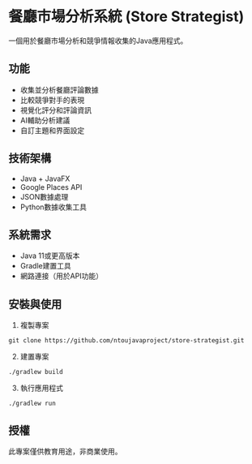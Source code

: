 # 餐廳市場分析系統 (Store Strategist)

一個用於餐廳市場分析和競爭情報收集的Java應用程式。

## 功能

- 收集並分析餐廳評論數據
- 比較競爭對手的表現
- 視覺化評分和評論資訊
- AI輔助分析建議
- 自訂主題和界面設定

## 技術架構

- Java + JavaFX
- Google Places API
- JSON數據處理
- Python數據收集工具

## 系統需求

- Java 11或更高版本
- Gradle建置工具
- 網路連接（用於API功能）

## 安裝與使用

1. 複製專案
```
git clone https://github.com/ntoujavaproject/store-strategist.git
```

2. 建置專案
```
./gradlew build
```

3. 執行應用程式
```
./gradlew run
```

## 授權

此專案僅供教育用途，非商業使用。
